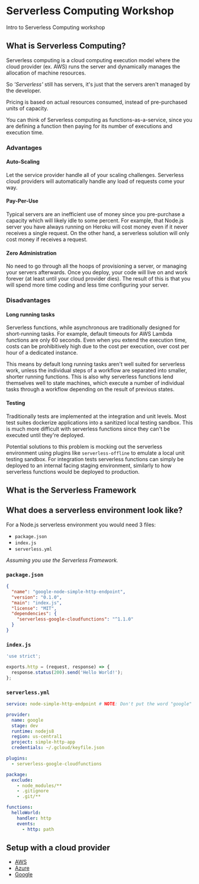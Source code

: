 # Serverless Computing Workshop
Intro to Serverless Computing workshop

## What is Serverless Computing?
Serverless computing is a cloud computing execution model where the cloud provider (ex. AWS) runs the server and dynamically manages the allocation of machine resources.

So *'Serverless'* still has servers, it's just that the servers aren't managed by the developer.

Pricing is based on actual resources consumed, instead of pre-purchased units of capacity. 

You can think of Serverless computing as functions-as-a-service, since you are defining a function then paying for its number of executions and execution time.

### Advantages
#### Auto-Scaling
Let the service provider handle all of your scaling challenges. Serverless cloud providers will automatically handle any load of requests come your way. 

#### Pay-Per-Use
Typical servers are an inefficient use of money since you pre-purchase a capacity which will likely idle to some percent. For example, that Node.js server you have always running on Heroku will cost money even if it never receives a single request. On the other hand, a serverless solution will only cost money if receives a request.

#### Zero Administration
No need to go through all the hoops of provisioning a server, or managing your servers afterwards. Once you deploy, your code will live on and work forever (at least until your cloud provider dies). 
The result of this is that you will spend more time coding and less time configuring your server.

### Disadvantages 
#### Long running tasks
Serverless functions, while asynchronous are traditionally designed for short-running tasks. For example, default timeouts for AWS Lambda functions are only 60 seconds. Even when you extend the execution time, costs can be prohibitively high due to the cost per execution, over cost per hour of a dedicated instance.

This means by default long running tasks aren't well suited for serverless work, unless the individual steps of a workflow are separated into smaller, shorter running functions. This is also why serverless functions lend themselves well to state machines, which execute a number of individual tasks through a workflow depending on the result of previous states.

#### Testing
Traditionally tests are implemented at the integration and unit levels. Most test suites dockerize applications into a sanitized local testing sandbox. This is much more difficult with serverless functions since they can't be executed until they're deployed.

Potential solutions to this problem is mocking out the serverless environment using plugins like `serverless-offline` to emulate a local unit testing sandbox. For integration tests serverless functions can simply be deployed to an internal facing staging environment, similarly to how serverless functions would be deployed to production.

## What is the Serverless Framework



## What does a serverless environment look like?
For a Node.js serverless environment you would need 3 files:
* `package.json` 
* `index.js`
* `serverless.yml`

*Assuming you use the Serverless Framework.*

### `package.json`

```json
{
  "name": "google-node-simple-http-endpoint",
  "version": "0.1.0",
  "main": "index.js",
  "license": "MIT",
  "dependencies": {
    "serverless-google-cloudfunctions": "^1.1.0"
  }
}
```

### `index.js`

```js
'use strict';

exports.http = (request, response) => {
  response.status(200).send('Hello World!');
};
```

### `serverless.yml`

```yml
service: node-simple-http-endpoint # NOTE: Don't put the word "google" in here

provider:
  name: google
  stage: dev
  runtime: nodejs8
  region: us-central1
  project: simple-http-app
  credentials: ~/.gcloud/keyfile.json

plugins:
  - serverless-google-cloudfunctions

package:
  exclude:
    - node_modules/**
    - .gitignore
    - .git/**

functions:
  helloWorld:
    handler: http
    events:
      - http: path
```

## Setup with a cloud provider
* [AWS](https://serverless.com/framework/docs/providers/aws/guide/quick-start/)
* [Azure](https://serverless.com/framework/docs/providers/azure/guide/quick-start/)
* [Google](https://serverless.com/framework/docs/providers/google/guide/services/)
